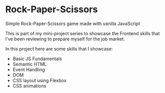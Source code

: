 # Rock-Paper-Scissors
Simple Rock-Paper-Scissors game made with vanilla JavaScript

This is part of my mini-project series to showcase the Frontend skills that I've been reviewing to prepare myself for the job market.

In this project here are some skills that I showcase:

- Basic JS Fundamentals
- Semantic HTML
- Event Handling
- DOM
- CSS layout using Flexbox
- CSS animations

